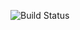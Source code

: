 
![Build Status](https://codebuild.eu-west-1.amazonaws.com/badges?uuid=eyJlbmNyeXB0ZWREYXRhIjoiSFArTlluWTFSS0gxOW5FNDRZRzVhM3p3U1FmbCtFSXFnQllaeFBocWR3d3VKMWpKUGhuQUhRSDdqMWpRdG9vL3E1ZTBkR1RpZGtiS3Z5WEI4R3hjR3BBPSIsIml2UGFyYW1ldGVyU3BlYyI6ImRzaU9aS3NLU2JZd2pwZXQiLCJtYXRlcmlhbFNldFNlcmlhbCI6MX0%3D&branch=master)
